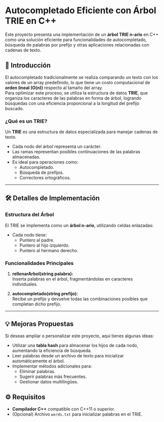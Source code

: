 # Autocompletado Eficiente con Árbol TRIE en C++  

Este proyecto presenta una implementación de un **árbol TRIE n-ario** en C++ como una solución eficiente para funcionalidades de autocompletado, búsqueda de palabras por prefijo y otras aplicaciones relacionadas con cadenas de texto.  

## 🚀 Introducción  
El autocompletado tradicionalmente se realiza comparando un texto con los valores de un array predefinido, lo que tiene un costo computacional de **orden lineal (O(n))** respecto al tamaño del array.  
Para optimizar este proceso, se utiliza la estructura de datos **TRIE**, que organiza los caracteres de las palabras en forma de árbol, logrando búsquedas con una eficiencia proporcional a la longitud del prefijo buscado.  

### ¿Qué es un TRIE?  
Un **TRIE** es una estructura de datos especializada para manejar cadenas de texto.  
- Cada nodo del árbol representa un carácter.  
- Las ramas representan posibles continuaciones de las palabras almacenadas.  
- Es ideal para operaciones como:  
  - Autocompletado.  
  - Búsqueda de prefijos.  
  - Correctores ortográficos.  

---

## 🛠️ Detalles de Implementación  

### Estructura del Árbol  
El TRIE se implementa como un **árbol n-ario**, utilizando celdas enlazadas:  
- Cada nodo tiene:  
  - Puntero al padre.  
  - Puntero al hijo izquierdo.  
  - Puntero al hermano derecho.  

### Funcionalidades Principales  
1. **rellenarArbol(string palabra):**  
   Inserta palabras en el árbol, fragmentándolas en caracteres individuales.  

2. **autocompletado(string prefijo):**  
   Recibe un prefijo y devuelve todas las combinaciones posibles que completan dicho prefijo.  

---

## 💡 Mejoras Propuestas  
Si deseas ampliar o personalizar este proyecto, aquí tienes algunas ideas:  
- Utilizar una **tabla hash** para almacenar los hijos de cada nodo, aumentando la eficiencia de búsqueda.  
- Leer palabras desde un archivo de texto para inicializar automáticamente el árbol.  
- Implementar métodos adicionales para:  
  - Eliminar palabras.  
  - Sugerir palabras más frecuentes.  
  - Gestionar datos multilingües.  

## ⚙️ Requisitos  
- **Compilador C++** compatible con C++11 o superior.  
- (Opcional) Archivo `words.txt` para inicializar palabras en el TRIE.
